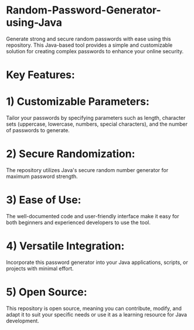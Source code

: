 # Random-Password-Generator-using-Java
Generate strong and secure random passwords with ease using this repository. This Java-based tool provides a simple and customizable solution for creating complex passwords to enhance your online security.
# Key Features:
# 1) Customizable Parameters:
Tailor your passwords by specifying parameters such as length, character sets (uppercase, lowercase, numbers, special characters), and the number of passwords to generate.
# 2) Secure Randomization:
The repository utilizes Java's secure random number generator for maximum password strength.
# 3) Ease of Use:
The well-documented code and user-friendly interface make it easy for both beginners and experienced developers to use the tool.
# 4) Versatile Integration:
Incorporate this password generator into your Java applications, scripts, or projects with minimal effort.
# 5) Open Source:
This repository is open source, meaning you can contribute, modify, and adapt it to suit your specific needs or use it as a learning resource for Java development.
